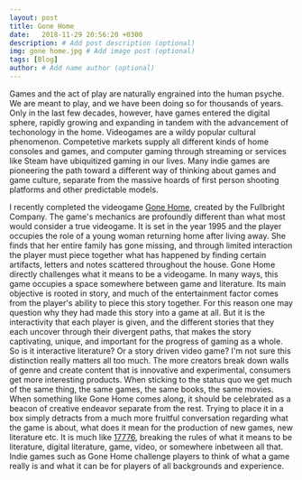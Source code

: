 ```yaml
---
layout: post
title: Gone Home
date:   2018-11-29 20:56:20 +0300
description: # Add post description (optional)
img: gone home.jpg # Add image post (optional)
tags: [Blog]
author: # Add name author (optional)
---
```


   Games and the act of play are naturally engrained into the human psyche. We are meant to play, and we have been doing so for thousands of years. Only in the last few decades, however, have games entered the digital sphere, rapidly growing and expanding in tandem with the advancement of techonology in the home. Videogames are a wildy popular cultural phenomenon. Competetive markets supply all different kinds of home consoles and games, and computer gaming through streaming or services like Steam have ubiquitized gaming in our lives. Many indie games are pioneering the path toward a different way of thinking about games and game culture, separate from the massive hoards of first person shooting platforms and other predictable models. 
  
   I recently completed the videogame [Gone Home](https://gonehome.game/), created by the Fullbright Company. The game's mechanics are profoundly different than what most would consider a true videogame. It is set in the year 1995 and the player occupies the role of a young woman returning home after living away. She finds that her entire family has gone missing, and through limited interaction the player must piece together what has happened by finding certain artifacts, letters and notes scattered throughout the house. Gone Home directly challenges what it means to be a videogame. In many ways, this game occupies a space somewhere between game and literature. Its main objective is rooted in story, and much of the entertainment factor comes from the player's ability to piece this story together. 
    For this reason one may question why they had made this story into a game at all. But it is the interactivity that each player is given, and the different stories that they each uncover through their divergent paths, that makes the story captivating, unique, and important for the progress of gaming as a whole. So is it interactive literature? Or a story driven video game? I'm not sure this distinction really matters all too much. The more creators break down walls of genre and create content that is innovative and experimental, consumers get more interesting products. When sticking to the status quo we get much of the same thing, the same games, the same books, the same movies. When something like Gone Home comes along, it should be celebrated as a beacon of creative endeavor separate from the rest. Trying to place it in a box simply detracts from a much more fruitful conversation regarding what the game is about, what does it mean for the production of new games, new literature etc. It is much like [17776](https://www.sbnation.com/a/17776-football), breaking the rules of what it means to be literature, digital literature, game, video, or somewhere inbetween all that. Indie games such as Gone Home challenge players to think of what a game really is and what it can be for players of all backgrounds and experience. 
